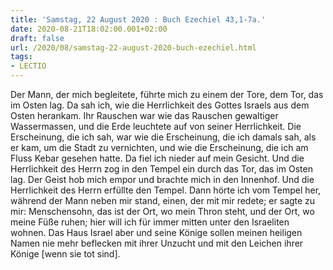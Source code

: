 ```yaml
---
title: 'Samstag, 22 August 2020 : Buch Ezechiel 43,1-7a.'
date: 2020-08-21T18:02:00.001+02:00
draft: false
url: /2020/08/samstag-22-august-2020-buch-ezechiel.html
tags: 
- LECTIO
---
```


Der Mann, der mich begleitete, führte mich zu einem der Tore, dem Tor, das im Osten lag. Da sah ich, wie die Herrlichkeit des Gottes Israels aus dem Osten herankam. Ihr Rauschen war wie das Rauschen gewaltiger Wassermassen, und die Erde leuchtete auf von seiner Herrlichkeit. Die Erscheinung, die ich sah, war wie die Erscheinung, die ich damals sah, als er kam, um die Stadt zu vernichten, und wie die Erscheinung, die ich am Fluss Kebar gesehen hatte. Da fiel ich nieder auf mein Gesicht. Und die Herrlichkeit des Herrn zog in den Tempel ein durch das Tor, das im Osten lag. Der Geist hob mich empor und brachte mich in den Innenhof. Und die Herrlichkeit des Herrn erfüllte den Tempel. Dann hörte ich vom Tempel her, während der Mann neben mir stand, einen, der mit mir redete; er sagte zu mir: Menschensohn, das ist der Ort, wo mein Thron steht, und der Ort, wo meine Füße ruhen; hier will ich für immer mitten unter den Israeliten wohnen. Das Haus Israel aber und seine Könige sollen meinen heiligen Namen nie mehr beflecken mit ihrer Unzucht und mit den Leichen ihrer Könige \[wenn sie tot sind\].